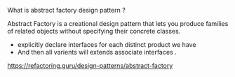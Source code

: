 What is abstract factory design pattern ?

Abstract Factory is a creational design pattern that lets you produce families of related objects without specifying their concrete classes.

-  explicitly declare interfaces for each distinct product we have 
- And then all varients will extends associate interfaces .


https://refactoring.guru/design-patterns/abstract-factory